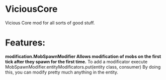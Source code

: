 # ViciousCore
 Vicious Core mod for all sorts of good stuff.

# Features:

**modification.MobSpawnModifier
Allows modification of mobs on the first tick after they spawn for the first time.**
To add a modificator execute MobSpawnModifier.entityModificators.put(entity class, consumer)
By doing this, you can modify pretty much anything in the entity.
